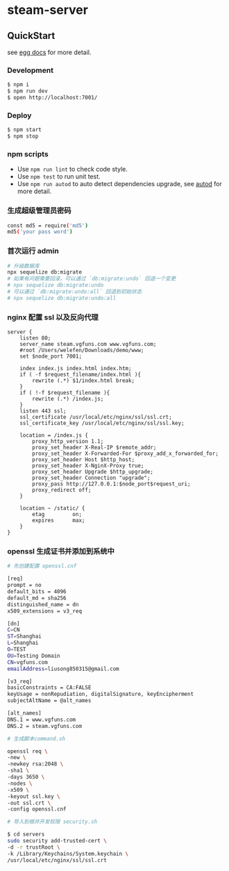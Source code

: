 # steam-server

## QuickStart

<!-- add docs here for user -->

see [egg docs][egg] for more detail.

### Development

```bash
$ npm i
$ npm run dev
$ open http://localhost:7001/
```

### Deploy

```bash
$ npm start
$ npm stop
```

### npm scripts

- Use `npm run lint` to check code style.
- Use `npm test` to run unit test.
- Use `npm run autod` to auto detect dependencies upgrade, see [autod](https://www.npmjs.com/package/autod) for more detail.

[egg]: https://eggjs.org

### 生成超级管理员密码

```bash
const md5 = require('md5')
md5('your pass word')
```

### 首次运行 admin

```bash
# 升级数据库
npx sequelize db:migrate
# 如果有问题需要回滚，可以通过 `db:migrate:undo` 回退一个变更
# npx sequelize db:migrate:undo
# 可以通过 `db:migrate:undo:all` 回退到初始状态
# npx sequelize db:migrate:undo:all
```

### nginx 配置 ssl 以及反向代理

```
server {
    listen 80;
    server_name steam.vgfuns.com www.vgfuns.com;
    #root /Users/welefen/Downloads/demo/www;
    set $node_port 7001;

    index index.js index.html index.htm;
    if ( -f $request_filename/index.html ){
        rewrite (.*) $1/index.html break;
    }
    if ( !-f $request_filename ){
        rewrite (.*) /index.js;
    }
    listen 443 ssl;
    ssl_certificate /usr/local/etc/nginx/ssl/ssl.crt;
    ssl_certificate_key /usr/local/etc/nginx/ssl/ssl.key;

    location = /index.js {
        proxy_http_version 1.1;
        proxy_set_header X-Real-IP $remote_addr;
        proxy_set_header X-Forwarded-For $proxy_add_x_forwarded_for;
        proxy_set_header Host $http_host;
        proxy_set_header X-NginX-Proxy true;
        proxy_set_header Upgrade $http_upgrade;
        proxy_set_header Connection "upgrade";
        proxy_pass http://127.0.0.1:$node_port$request_uri;
        proxy_redirect off;
    }

    location ~ /static/ {
        etag         on;
        expires      max;
    }
}
```

### openssl 生成证书并添加到系统中

```bash
# 先创建配置 openssl.cnf

[req]
prompt = no
default_bits = 4096
default_md = sha256
distinguished_name = dn
x509_extensions = v3_req

[dn]
C=CN
ST=Shanghai
L=Shanghai
O=TEST
OU=Testing Domain
CN=vgfuns.com
emailAddress=liusong850315@gmail.com

[v3_req]
basicConstraints = CA:FALSE
keyUsage = nonRepudiation, digitalSignature, keyEncipherment
subjectAltName = @alt_names

[alt_names]
DNS.1 = www.vgfuns.com
DNS.2 = steam.vgfuns.com

# 生成脚本command.sh

openssl req \
-new \
-newkey rsa:2048 \
-sha1 \
-days 3650 \
-nodes \
-x509 \
-keyout ssl.key \
-out ssl.crt \
-config openssl.cnf

# 导入到根并开发权限 security.sh

$ cd servers
sudo security add-trusted-cert \
-d -r trustRoot \
-k /Library/Keychains/System.keychain \
/usr/local/etc/nginx/ssl/ssl.crt

```
